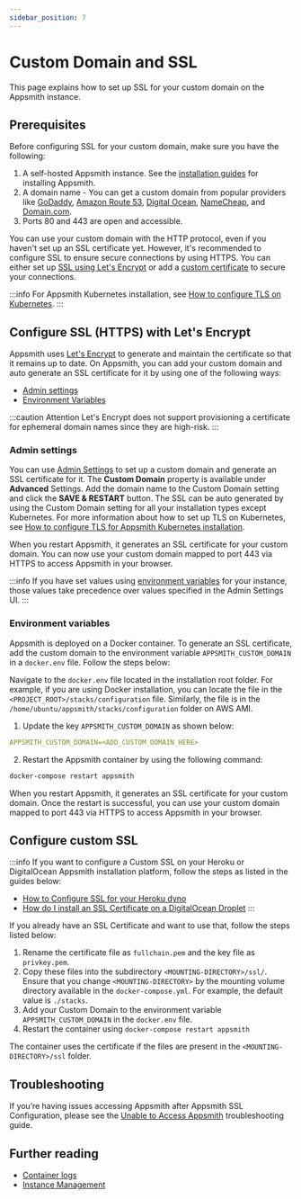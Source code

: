```yaml
---
sidebar_position: 7
---
```


# Custom Domain and SSL

This page explains how to set up SSL for your custom domain on the Appsmith instance.

<VideoEmbed host="youtube" videoId="0llo1exi4IY" title="How To Self-Host Appsmith With A Custom Domain" caption="Set up SSL for your Custom Domain on your self-hosted Appsmith Instance"/>

## Prerequisites

Before configuring SSL for your custom domain, make sure you have the following:

1. A self-hosted Appsmith instance. See the [installation guides](/getting-started/setup/installation-guides) for installing Appsmith.
2. A domain name - You can get a custom domain from popular providers like [GoDaddy](https://in.godaddy.com/help/create-a-subdomain-4080), [Amazon Route 53](https://aws.amazon.com/premiumsupport/knowledge-center/create-subdomain-route-53/), [Digital Ocean](https://www.digitalocean.com/docs/networking/dns/how-to/add-subdomain/), [NameCheap](https://www.namecheap.com/support/knowledgebase/article.aspx/9776/2237/how-to-create-a-subdomain-for-my-domain), and [Domain.com](https://www.domain.com/help/article/domain-management-how-to-update-subdomains).
3. Ports 80 and 443 are open and accessible.

You can use your custom domain with the HTTP protocol, even if you haven't set up an SSL certificate yet. However, it's recommended to configure SSL to ensure secure connections by using HTTPS. You can either set up [SSL using Let's Encrypt](#configure-ssl-with-lets-encrypt) or add a [custom certificate](#configure-custom-ssl) to secure your connections.

:::info
For Appsmith Kubernetes installation, see [How to configure TLS on Kubernetes](/getting-started/setup/instance-configuration/custom-domain/configure-tls).
:::

## Configure SSL (HTTPS) with Let's Encrypt

Appsmith uses [Let's Encrypt](https://letsencrypt.org) to generate and maintain the certificate so that it remains up to date. On Appsmith, you can add your custom domain and auto generate an SSL certificate for it by using one of the following ways:

- [Admin settings](#admin-settings)
- [Environment Variables](#environment-variables)

:::caution Attention
Let's Encrypt does not support provisioning a certificate for ephemeral domain names since they are high-risk.
:::

### Admin settings

You can use [Admin Settings](/getting-started/setup/instance-configuration#admin-settings) to set up a custom domain and generate an SSL certificate for it. The **Custom Domain** property is available under **Advanced** Settings. Add the domain name to the Custom Domain setting and click the **SAVE & RESTART** button. The SSL can be auto generated by using the Custom Domain setting for all your installation types except Kubernetes. For more information about how to set up TLS on Kubernetes, see [How to configure TLS for Appsmith Kubernetes installation](/getting-started/setup/instance-configuration/custom-domain/configure-tls).

<ZoomImage src="/img/setup-custom-domain-using-admin-settings.png" alt="Setup your custom domain using Admin settings" caption="Setup your custom domain using Admin settings" />

When you restart Appsmith, it generates an SSL certificate for your custom domain. You can now use your custom domain mapped to port 443 via HTTPS to access Appsmith in your browser.

:::info
If you have set values using [environment variables](#environment-variables) for your instance, those values take precedence over values specified in the Admin Settings UI.
:::

### Environment variables

Appsmith is deployed on a Docker container. To generate an SSL certificate, add the custom domain to the environment variable `APPSMITH_CUSTOM_DOMAIN` in a `docker.env` file. Follow the steps below:

Navigate to the `docker.env` file located in the installation root folder. For example, if you are using Docker installation, you can locate the file in the `<PROJECT_ROOT>/stacks/configuration` file. Similarly, the file is in the `/home/ubuntu/appsmith/stacks/configuration` folder on AWS AMI.

1. Update the key `APPSMITH_CUSTOM_DOMAIN` as shown below:

```yaml
APPSMITH_CUSTOM_DOMAIN=<ADD_CUSTOM_DOMAIN_HERE>
```

2. Restart the Appsmith container by using the following command:

```bash
docker-compose restart appsmith
```

When you restart Appsmith, it generates an SSL certificate for your custom domain. Once the restart is successful, you can use your custom domain mapped to port 443 via HTTPS to access Appsmith in your browser.

## Configure custom SSL

:::info
If you want to configure a Custom SSL on your Heroku or DigitalOcean Appsmith installation platform, follow the steps as listed in the guides below:

- [How to Configure SSL for your Heroku dyno](https://devcenter.heroku.com/articles/ssl)
- [How do I install an SSL Certificate on a DigitalOcean Droplet](https://docs.digitalocean.com/support/how-do-i-install-an-ssl-certificate-on-a-droplet/)
:::

If you already have an SSL Certificate and want to use that, follow the steps listed below:

1. Rename the certificate file as `fullchain.pem` and the key file as `privkey.pem`.
2. Copy these files into the subdirectory `<MOUNTING-DIRECTORY>/ssl/`. Ensure that you change `<MOUNTING-DIRECTORY>` by the mounting volume directory available in the `docker-compose.yml`. For example, the default value is `./stacks`.
3. Add your Custom Domain to the environment variable `APPSMITH_CUSTOM_DOMAIN` in the `docker.env` file.
4. Restart the container using `docker-compose restart appsmith`

The container uses the certificate if the files are present in the `<MOUNTING-DIRECTORY>/ssl` folder.

## Troubleshooting

If you’re having issues accessing Appsmith after Appsmith SSL Configuration, please see the [Unable to Access Appsmith](/help-and-support/troubleshooting-guide/deployment-errors) troubleshooting guide.

## Further reading

- [Container logs](/getting-started/setup/instance-management/how-to-get-container-logs)
- [Instance Management](/getting-started/setup/instance-management)
